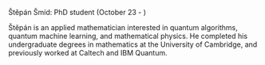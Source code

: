 Štěpán Šmíd: PhD student (October 23 - )

Štěpán is an applied mathematician interested in quantum algorithms, quantum machine learning, and mathematical physics. He completed his undergraduate degrees in mathematics at the University of Cambridge, and previously worked at Caltech and IBM Quantum.